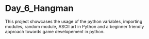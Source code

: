 # Day_6_Hangman
 This project showcases the usage of the python variables, importing modules, random module, ASCII art in Python and a beginner friendly approach towards game developement in python.
